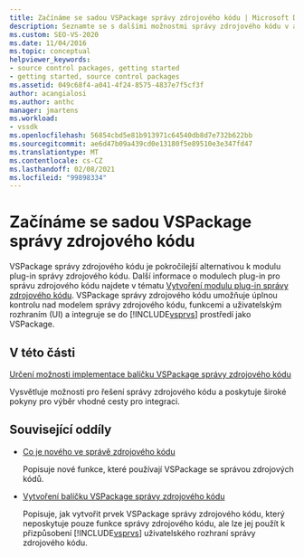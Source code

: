 ```yaml
---
title: Začínáme se sadou VSPackage správy zdrojového kódu | Microsoft Docs
description: Seznamte se s dalšími možnostmi správy zdrojového kódu v aplikaci Visual Studio a jak jsou pokročilejší alternativou k modulům plug-in pro správu zdrojového kódu.
ms.custom: SEO-VS-2020
ms.date: 11/04/2016
ms.topic: conceptual
helpviewer_keywords:
- source control packages, getting started
- getting started, source control packages
ms.assetid: 049c68f4-a041-4f24-8575-4837e7f5cf3f
author: acangialosi
ms.author: anthc
manager: jmartens
ms.workload:
- vssdk
ms.openlocfilehash: 56854cbd5e81b913971c64540db8d7e732b622bb
ms.sourcegitcommit: ae6d47b09a439cd0e13180f5e89510e3e347fd47
ms.translationtype: MT
ms.contentlocale: cs-CZ
ms.lasthandoff: 02/08/2021
ms.locfileid: "99898334"
---
```

# <a name="get-started-with-source-control-vspackages"></a>Začínáme se sadou VSPackage správy zdrojového kódu

VSPackage správy zdrojového kódu je pokročilejší alternativou k modulu plug-in správy zdrojového kódu. Další informace o modulech plug-in pro správu zdrojového kódu najdete v tématu [Vytvoření modulu plug-in správy zdrojového kódu](../../extensibility/internals/creating-a-source-control-plug-in.md). VSPackage správy zdrojového kódu umožňuje úplnou kontrolu nad modelem správy zdrojového kódu, funkcemi a uživatelským rozhraním (UI) a integruje se do [!INCLUDE[vsprvs](../../code-quality/includes/vsprvs_md.md)] prostředí jako VSPackage.

## <a name="in-this-section"></a>V této části

[Určení možnosti implementace balíčku VSPackage správy zdrojového kódu](../../extensibility/internals/determining-whether-to-implement-a-source-control-vspackage.md)

Vysvětluje možnosti pro řešení správy zdrojového kódu a poskytuje široké pokyny pro výběr vhodné cesty pro integraci.

## <a name="related-sections"></a>Související oddíly

- [Co je nového ve správě zdrojového kódu](../../extensibility/internals/what-s-new-in-source-control.md)

   Popisuje nové funkce, které používají VSPackage se správou zdrojových kódů.

- [Vytvoření balíčku VSPackage správy zdrojového kódu](../../extensibility/internals/creating-a-source-control-vspackage.md)

   Popisuje, jak vytvořit prvek VSPackage správy zdrojového kódu, který neposkytuje pouze funkce správy zdrojového kódu, ale lze jej použít k přizpůsobení [!INCLUDE[vsprvs](../../code-quality/includes/vsprvs_md.md)] uživatelského rozhraní správy zdrojového kódu.
